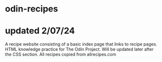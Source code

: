 # odin-recipes
# updated 2/07/24
A recipe website consisting of a basic index page that links to recipe pages. HTML knowledge practice for The Odin Project. Will be updated later after the CSS section. All recipes copied from allrecipes.com
